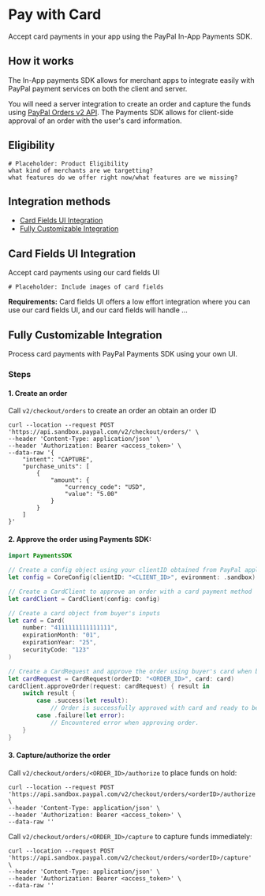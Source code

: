 # Pay with Card

Accept card payments in your app using the PayPal In-App Payments SDK.

## How it works

The In-App payments SDK allows for merchant apps to integrate easily with PayPal payment services on both the client and server.

You will need a server integration to create an order and capture the funds using [PayPal Orders v2 API](https://developer.paypal.com/docs/api/orders/v2). The Payments SDK allows for client-side approval of an order with the user's card information.

## Eligibility
```
# Placeholder: Product Eligibility
what kind of merchants are we targetting?
what features do we offer right now/what features are we missing?
```

## Integration methods

- [Card Fields UI Integration](#card-fields-ui-integration)
- [Fully Customizable Integration](#fully-customizable-integration)

## Card Fields UI Integration

Accept card payments using our card fields UI

```
# Placeholder: Include images of card fields
```

**Requirements:**
Card fields UI offers a low effort integration where you can use our card fields UI, and our card fields will handle ...

## Fully Customizable Integration

Process card payments with PayPal Payments SDK using your own UI.

### Steps

#### 1. Create an order
Call `v2/checkout/orders` to create an order an obtain an order ID

```
curl --location --request POST 'https://api.sandbox.paypal.com/v2/checkout/orders/' \
--header 'Content-Type: application/json' \
--header 'Authorization: Bearer <access_token>' \
--data-raw '{
    "intent": "CAPTURE",
    "purchase_units": [
        {
            "amount": {
                "currency_code": "USD",
                "value": "5.00"
            }
        }
    ]
}'
```

#### 2. Approve the order using Payments SDK:

```swift
import PaymentsSDK

// Create a config object using your clientID obtained from PayPal application portal
let config = CoreConfig(clientID: "<CLIENT_ID>", evironment: .sandbox)

// Create a CardClient to approve an order with a card payment method
let cardClient = CardClient(config: config)

// Create a card object from buyer's inputs
let card = Card(
    number: "4111111111111111",
    expirationMonth: "01",
    expirationYear: "25",
    securityCode: "123"
)

// Create a CardRequest and approve the order using buyer's card when buyer submit their card info.
let cardRequest = CardRequest(orderID: "<ORDER_ID>", card: card)
cardClient.approveOrder(request: cardRequest) { result in
    switch result {
        case .success(let result):
            // Order is successfully approved with card and ready to be capture/authorize.
        case .failure(let error):
            // Encountered error when approving order.
    }
}
```

#### 3. Capture/authorize the order
Call `v2/checkout/orders/<ORDER_ID>/authorize` to place funds on hold:

```
curl --location --request POST 'https://api.sandbox.paypal.com/v2/checkout/orders/<orderID>/authorize' \
--header 'Content-Type: application/json' \
--header 'Authorization: Bearer <access_token>' \
--data-raw ''
```

Call `v2/checkout/orders/<ORDER_ID>/capture` to capture funds immediately:

```
curl --location --request POST 'https://api.sandbox.paypal.com/v2/checkout/orders/<orderID>/capture' \
--header 'Content-Type: application/json' \
--header 'Authorization: Bearer <access_token>' \
--data-raw ''
```

